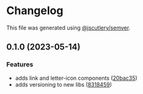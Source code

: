 # Changelog

This file was generated using [@jscutlery/semver](https://github.com/jscutlery/semver).

## 0.1.0 (2023-05-14)


### Features

* adds link and letter-icon components ([20bac35](https://github.com/clayton-duarte/cpd/commit/20bac3534f5addb9a704ace4b92c5345f330f0ad))
* adds versioning to new libs ([8318459](https://github.com/clayton-duarte/cpd/commit/831845994399686562b5c5f8e76448efda878424))
